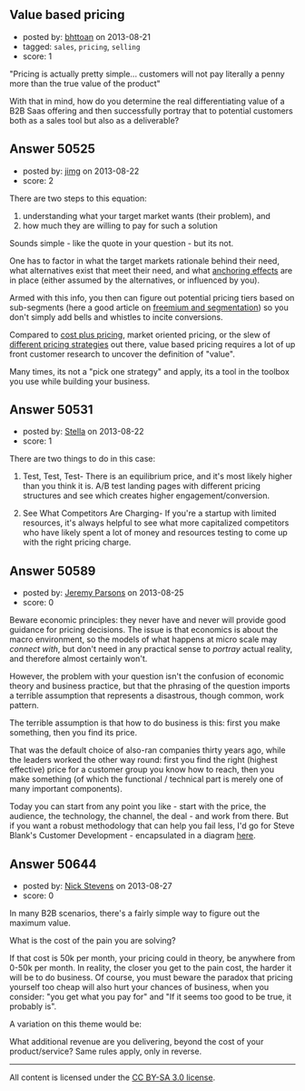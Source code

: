 ## Value based pricing

- posted by: [bhttoan](https://stackexchange.com/users/-1/23673-bhttoan) on 2013-08-21
- tagged: `sales`, `pricing`, `selling`
- score: 1

"Pricing is actually pretty simple... customers will not pay literally a penny more than the true value of the product"

With that in mind, how do you determine the real differentiating value of a B2B Saas offering and then successfully portray that to potential customers both as a sales tool but also as a deliverable?


## Answer 50525

- posted by: [jimg](https://stackexchange.com/users/-1/2380-jimg) on 2013-08-22
- score: 2

<p>There are two steps to this equation:</p>

<ol>
<li>understanding what your target market wants (their problem), and</li>
<li>how much they are willing to pay for such a solution</li>
</ol>

<p>Sounds simple - like the quote in your question - but its not.  </p>

<p>One has to factor in what the target markets rationale behind their need, what alternatives exist that meet their need, and what <a href="http://youarenotsosmart.com/2010/07/27/anchoring-effect/" rel="nofollow">anchoring effects</a> are in place (either assumed by the alternatives, or influenced by you).</p>

<p>Armed with this info, you then can figure out potential pricing tiers based on sub-segments (here a good article on <a href="http://wensing.tumblr.com/post/25167979206/the-anatomy-of-profitable-freemium" rel="nofollow">freemium and segmentation</a>) so you don't simply add bells and whistles to incite conversions.</p>

<p>Compared to <a href="http://en.wikipedia.org/wiki/Cost-plus_pricing" rel="nofollow">cost plus pricing</a>, market oriented pricing, or the slew of <a href="http://en.wikipedia.org/wiki/Pricing_strategies" rel="nofollow">different pricing strategies</a> out there, value based pricing requires a lot of up front customer research to uncover the definition of "value".</p>

<p>Many times, its not a "pick one strategy" and apply, its a tool in the toolbox you use while building your business.</p>



## Answer 50531

- posted by: [Stella](https://stackexchange.com/users/-1/27549-stella) on 2013-08-22
- score: 1

There are two things to do in this case:

1) Test, Test, Test- There is an equilibrium price, and it's most likely higher than you think it is. A/B test landing pages with different pricing structures and see which creates higher engagement/conversion.

2) See What Competitors Are Charging- If you're a startup with limited resources, it's always helpful to see what more capitalized competitors who have likely spent a lot of money and resources testing to come up with the right pricing charge.


## Answer 50589

- posted by: [Jeremy Parsons](https://stackexchange.com/users/-1/4291-jeremy-parsons) on 2013-08-25
- score: 0

<p>Beware economic principles: they never have and never will provide good guidance for pricing decisions. The issue is that economics is about the macro environment, so the models of what happens at micro scale may <em>connect with</em>, but don't need in any practical sense to <em>portray</em> actual reality, and therefore almost certainly won't.</p>

<p>However, the problem with your question isn't the confusion of economic theory and business practice, but that the phrasing of the question imports a terrible assumption that represents a disastrous, though common, work pattern.</p>

<p>The terrible assumption is that how to do business is this: first you make something, then you find its price. </p>

<p>That was the default choice of also-ran companies thirty years ago, while the leaders worked the other way round: first you find the right (highest effective) price for a customer group you know how to reach, then you make something (of which the functional / technical part is merely one of many important components). </p>

<p>Today you can start from any point you like - start with the price, the audience, the technology, the channel, the deal - and work from there. But if you want a robust methodology that can help you fail less, I'd go for Steve Blank's Customer Development - encapsulated in a diagram <a href="http://steveblank.com/2012/12/12/customer-development-in-a-diagram/" rel="nofollow">here</a>.</p>



## Answer 50644

- posted by: [Nick Stevens](https://stackexchange.com/users/-1/15902-nick-stevens) on 2013-08-27
- score: 0

In many B2B scenarios, there's a fairly simple way to figure out the maximum value.

What is the cost of the pain you are solving?

If that cost is 50k per month, your pricing could in theory, be anywhere from 0-50k per month. In reality, the closer you get to the pain cost, the harder it will be to do business. Of course, you must beware the paradox that pricing yourself too cheap will also hurt your chances of business, when you consider: "you get what you pay for" and "If it seems too good to be true, it probably is".

A variation on this theme would be:

What additional revenue are you delivering, beyond the cost of your product/service? Same rules apply, only in reverse.



---

All content is licensed under the [CC BY-SA 3.0 license](https://creativecommons.org/licenses/by-sa/3.0/).
